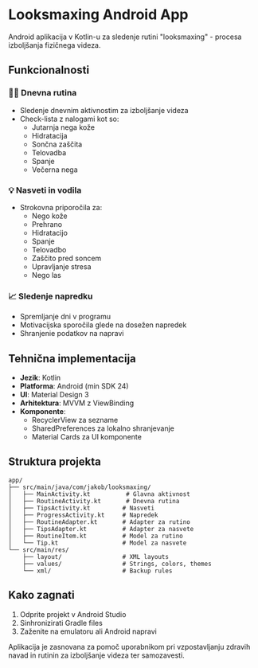 # Looksmaxing Android App

Android aplikacija v Kotlin-u za sledenje rutini "looksmaxing" - procesa izboljšanja fizičnega videza.

## Funkcionalnosti

### 🏃‍♂️ Dnevna rutina
- Sledenje dnevnim aktivnostim za izboljšanje videza
- Check-lista z nalogami kot so:
  - Jutarnja nega kože
  - Hidratacija
  - Sončna zaščita
  - Telovadba
  - Spanje
  - Večerna nega

### 💡 Nasveti in vodila
- Strokovna priporočila za:
  - Nego kože
  - Prehrano
  - Hidratacijo
  - Spanje
  - Telovadbo
  - Zaščito pred soncem
  - Upravljanje stresa
  - Nego las

### 📈 Sledenje napredku
- Spremljanje dni v programu
- Motivacijska sporočila glede na dosežen napredek
- Shranjenie podatkov na napravi

## Tehnična implementacija

- **Jezik**: Kotlin
- **Platforma**: Android (min SDK 24)
- **UI**: Material Design 3
- **Arhitektura**: MVVM z ViewBinding
- **Komponente**:
  - RecyclerView za sezname
  - SharedPreferences za lokalno shranjevanje
  - Material Cards za UI komponente

## Struktura projekta

```
app/
├── src/main/java/com/jakob/looksmaxing/
│   ├── MainActivity.kt          # Glavna aktivnost
│   ├── RoutineActivity.kt       # Dnevna rutina
│   ├── TipsActivity.kt         # Nasveti
│   ├── ProgressActivity.kt     # Napredek
│   ├── RoutineAdapter.kt       # Adapter za rutino
│   ├── TipsAdapter.kt          # Adapter za nasvete
│   ├── RoutineItem.kt          # Model za rutino
│   └── Tip.kt                  # Model za nasvete
└── src/main/res/
    ├── layout/                 # XML layouts
    ├── values/                 # Strings, colors, themes
    └── xml/                    # Backup rules
```

## Kako zagnati

1. Odprite projekt v Android Studio
2. Sinhronizirati Gradle files
3. Zaženite na emulatoru ali Android napravi

Aplikacija je zasnovana za pomoč uporabnikom pri vzpostavljanju zdravih navad in rutinin za izboljšanje videza ter samozavesti.